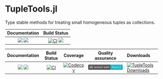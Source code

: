 # TupleTools.jl

Type stable methods for treating small homogeneous tuples as collections.

| **Documentation**                                                               | **Build Status**                                                                                |
|:-------------------------------------------------------------------------------:|:-----------------------------------------------------------------------------------------------:|
| [![][docs-stable-img]][docs-stable-url] [![][docs-dev-img]][docs-dev-url] | [![CI][ci-img]][ci-url] [![][codecov-img]][codecov-url] |


[docs-dev-img]: https://img.shields.io/badge/docs-dev-blue.svg
[docs-dev-url]: https://jutho.github.io/TupleTools.jl/latest

[docs-stable-img]: https://img.shields.io/badge/docs-stable-blue.svg
[docs-stable-url]: https://jutho.github.io/TupleTools.jl/stable

[ci-img]: https://github.com/Jutho/TupleTools.jl/actions/workflows/ci.yml/badge.svg
[ci-url]: https://github.com/Jutho/TupleTools.jl/actions/workflows/ci.yml

[codecov-img]: https://codecov.io/gh/Jutho/TupleTools.jl/branch/master/graph/badge.svg
[codecov-url]: https://codecov.io/gh/Jutho/TupleTools.jl









| **Documentation** | **Build Status** | **Coverage** | **Quality assurance** | **Downloads** |
|:-----------------:|:----------------:|:------------:|:---------------------:|:--------------|
| [![][docs-stable-img]][docs-stable-url] [![][docs-dev-img]][docs-dev-url] | [![CI][ci-img]][ci-url] | [![Codecov][codecov-img]][codecov-url] | [![Aqua QA][aqua-img]][aqua-url] | [![TupleTools Downloads][genie-img]][genie-url] |

[docs-dev-img]: https://img.shields.io/badge/docs-dev-blue.svg
[docs-dev-url]: https://jutho.github.io/TupleTools.jl/latest

[docs-stable-img]: https://img.shields.io/badge/docs-stable-blue.svg
[docs-stable-url]: https://jutho.github.io/TupleTools.jl/stable

[ci-img]: https://github.com/Jutho/TupleTools.jl/actions/workflows/ci.yml/badge.svg
[ci-url]: https://github.com/Jutho/TupleTools.jl/actions/workflows/ci.yml

[codecov-img]: https://codecov.io/gh/Jutho/TupleTools.jl/branch/master/graph/badge.svg
[codecov-url]: https://codecov.io/gh/Jutho/TupleTools.jl

[aqua-img]: https://raw.githubusercontent.com/JuliaTesting/Aqua.jl/master/badge.svg
[aqua-url]: https://github.com/JuliaTesting/Aqua.jl

[genie-img]:
    https://shields.io/endpoint?url=https://pkgs.genieframework.com/api/v1/badge/TupleTools
[genie-url]: https://pkgs.genieframework.com?packages=TupleTools
